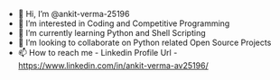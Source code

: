- 👋 Hi, I’m @ankit-verma-25196
- 👀 I’m interested in Coding and Competitive Programming
- 🌱 I’m currently learning Python and Shell Scripting
- 💞️ I’m looking to collaborate on Python related Open Source Projects
- 📫 How to reach me - Linkedin Profile Url - https://www.linkedin.com/in/ankit-verma-av25196/

<!---
ankit-verma-25196/ankit-verma-25196 is a ✨ special ✨ repository because its `README.md` (this file) appears on your GitHub profile.
You can click the Preview link to take a look at your changes.
--->
